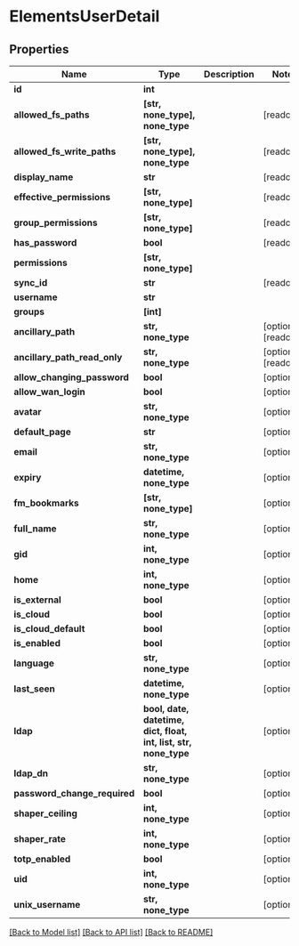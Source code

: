 # ElementsUserDetail


## Properties

Name | Type | Description | Notes
------------ | ------------- | ------------- | -------------
**id** | **int** |  | 
**allowed_fs_paths** | **[str, none_type], none_type** |  | [readonly] 
**allowed_fs_write_paths** | **[str, none_type], none_type** |  | [readonly] 
**display_name** | **str** |  | [readonly] 
**effective_permissions** | **[str, none_type]** |  | [readonly] 
**group_permissions** | **[str, none_type]** |  | [readonly] 
**has_password** | **bool** |  | [readonly] 
**permissions** | **[str, none_type]** |  | 
**sync_id** | **str** |  | [readonly] 
**username** | **str** |  | 
**groups** | **[int]** |  | 
**ancillary_path** | **str, none_type** |  | [optional] [readonly] 
**ancillary_path_read_only** | **str, none_type** |  | [optional] [readonly] 
**allow_changing_password** | **bool** |  | [optional] 
**allow_wan_login** | **bool** |  | [optional] 
**avatar** | **str, none_type** |  | [optional] 
**default_page** | **str** |  | [optional] 
**email** | **str, none_type** |  | [optional] 
**expiry** | **datetime, none_type** |  | [optional] 
**fm_bookmarks** | **[str, none_type]** |  | [optional] 
**full_name** | **str, none_type** |  | [optional] 
**gid** | **int, none_type** |  | [optional] 
**home** | **int, none_type** |  | [optional] 
**is_external** | **bool** |  | [optional] 
**is_cloud** | **bool** |  | [optional] 
**is_cloud_default** | **bool** |  | [optional] 
**is_enabled** | **bool** |  | [optional] 
**language** | **str, none_type** |  | [optional] 
**last_seen** | **datetime, none_type** |  | [optional] 
**ldap** | **bool, date, datetime, dict, float, int, list, str, none_type** |  | [optional] 
**ldap_dn** | **str, none_type** |  | [optional] 
**password_change_required** | **bool** |  | [optional] 
**shaper_ceiling** | **int, none_type** |  | [optional] 
**shaper_rate** | **int, none_type** |  | [optional] 
**totp_enabled** | **bool** |  | [optional] 
**uid** | **int, none_type** |  | [optional] 
**unix_username** | **str, none_type** |  | [optional] 

[[Back to Model list]](../README.md#models) [[Back to API list]](../README.md#api-endpoints) [[Back to README]](../README.md)


